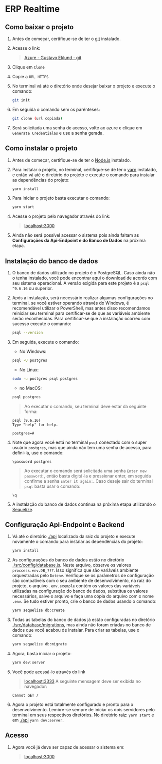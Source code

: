 # ERP Realtime

## Como baixar o projeto

1. Antes de começar, certifique-se de ter o [git](https://git-scm.com/downloads) instalado.

2. Acesse o link:
    > [Azure - Gustavo Eklund - git](https://dev.azure.com/gustavocfranca/_git/erp-realtime)

3. Clique em `Clone`

4. Copie a `URL HTTPS`

5. No terminal vá até o diretório onde desejar baixar o projeto e execute o comando:

    ```bash
    git init
    ```

6. Em seguida o comando sem os parênteses:

    ```bash
    git clone (url copiada)
    ```

7. Será solicitada uma senha de acesso, volte ao azure e clique em `Generate Credentialas` e use a senha gerada.

## Como instalar o projeto

1. Antes de começar, certifique-se de ter o [Node.js](https://nodejs.org/en/) instalado.

2. Para instalar o projeto, no terminal, certifique-se de ter o [yarn](https://classic.yarnpkg.com/en/docs/install) instalado, e então vá até o diretório do projeto e execute o comando para instalar as dependências do projeto:

    ```bash
    yarn install
    ```

3. Para iniciar o projeto basta executar o comando:

    ```bash
    yarn start
    ```

4. Acesse o projeto pelo navegador através do link:
    > [localhost:3000](http://localhost:3000)

5. Ainda não será possível acessar o sistema pois ainda faltam as **Configurações da Api-Endpoint e do Banco de Dados** na próxima etapa.

## Instalação do banco de dados

1. O banco de dados utilizado no projeto é o PostgreSQL. Caso ainda não o tenha instalado, você pode encontrar [aqui](https://www.postgresql.org/download/) o download de acordo com seu sistema operacional. A versão exigida para este projeto é a `psql ^9.6.16` ou superior.

2. Após a instalação, será necessário realizar algumas configurações no terminal, se você estiver operando através do Windows, é recomendável utilizar o PowerShell, mas antes disso recomendamos reiniciar seu terminal para certificar-se de que as variáveis ambiente serão reconhecidas. Para certificar-se que a instalação ocorreu com sucesso execute o comando:

    ```bash
    psql --version
    ```

3. Em seguida, execute o comando:
    * No Windows:

    ```bash
    psql -U postgres
    ```

    * No Linux:

    ```bash
    sudo -u postgres psql postgres
    ```

    * no MacOS:

    ```bash
    psql postgres
    ```

    > Ao executar o comando, seu terminal deve estar da seguinte forma:

    ```psql
    psql (9.6.16)
    Type "help" for help.

    postgres=#
    ```

4. Note que agora você está no terminal `psql` conectado com o super usuário `postgres`, mas que ainda não tem uma senha de acesso, para defini-la, use o comando:

    ```psql
    \password postgres
    ```

    > Ao executar o comando será solicitada uma senha `Enter new password:`, então basta digitá-la e pressionar enter, em seguida confirme a senha `Enter it again:`.
    > Caso deseje sair do terminal `psql` basta usar o comando:

    ```psql
    \q
    ```

5. A instalação do banco de dados continua na próxima etapa utilizando o [Sequelize](https://sequelize.org/).

## Configuração Api-Endpoint e Backend

1. Vá até o diretório [./api](./api) localizado da raiz do projeto e execute novamente o comando para instalar as dependências do projeto:

    ```bash
    yarn install
    ```

2. As configurações do banco de dados estão no  diretório [./src/config/database.js](./src/config/database.js).
Neste arquivo, observe os valores `proccess.env.DB_???`. Isso significa que são variáveis ambiente orquestradas pelo `Dotenv`. Verifique se os parâmetros de configuração são compatíveis com o seu ambiente de desenvolvimento, na raiz do projeto, o arquivo `.env.exemple` contém os valores das variáveis utilizadas na configuração do banco de dados, substitua os valores necessários, salve o arquivo e faça uma cópia do arquivo com o nome `.env`. Se tudo estiver pronto, crie o banco de dados usando o comando:

    ```bash
    yarn sequelize db:create
    ```

3. Todas as tabelas do banco de dados já estão configuradas no diretório [./src/database/migrations](./src/database/migrations), mas ainda não foram criadas no banco de dados que você acabou de instalar. Para criar as tabelas, use o comando:

    ```bash
    yarn sequelize db:migrate
    ```

4. Agora, basta iniciar o projeto:

    ```bash
    yarn dev:server
    ```

5. Você pode acessá-lo através do link
    > [localhost:3333](http://localhost:3333)
    > A seguinte mensagem deve ser exibida no navegador:

    ```text
    Cannot GET /
    ```

6. Agora o projeto está totalmente configurado e pronto para o desenvolvimento. Lembre-se sempre de iniciar os dois servidores pelo terminal em seus respectivos diretórios. No diretório raiz: `yarn start` e em [./api](./api) `yarn dev:server`.

## Acesso

1. Agora você já deve ser capaz de acessar o sistema em:
    > [localhost:3000](http://localhost:3000)
